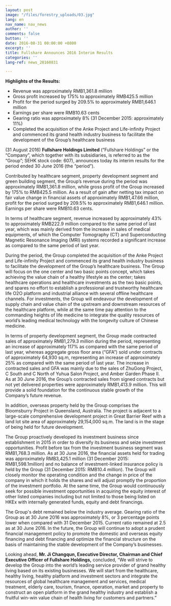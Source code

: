 ```yaml
---
layout: post
image: "/files/forestry_uploads/03.jpg"
lang: en
nav_name: nav_news
author: ''
comments: false
button: ''
date: 2016-08-31 00:00:00 +0800
excerpt: ''
title: Fullshare Announces 2016 Interim Results
categories: ''
lang-ref: news_20160831

---
```

**Highlights of the Results:**

* Revenue was approximately RMB1,361.8 million
* Gross profit increased by 175% to approximately RMB425.5 million
* Profit for the period surged by 209.5% to approximately RMB1,646.1 million
* Earnings per share were RMB10.63 cents
* Gearing ratio was approximately 8% (31 December 2015: approximately 11%)
* Completed the acquisition of the Anke Project and Life-infinity Project and commenced its grand health industry business to facilitate the development of the Group’s healthcare business

(31 August 2016) **Fullshare Holdings Limited** (“Fullshare Holdings” or the “Company”, which together with its subsidiaries, is referred to as the “Group”; SEHK stock code: 607), announces today its interim results for the period ended 30 June 2016 (the “period”).

Contributed by healthcare segment, property development segment and green building segment, the Group’s revenue during the period was approximately RMB1,361.8 million, while gross profit of the Group increased by 175% to RMB425.5 million. As a result of gain after netting tax impact on fair value change in financial assets of approximately RMB1,47.66 million, profit for the period surged by 209.5% to approximately RMB1,646.1 million. Earnings per share were RMB10.63 cents.

In terms of healthcare segment, revenue increased by approximately 43% to approximately RMB222.9 million compared to the same period of last year, which was mainly derived from the increase in sales of medical equipments, of which the Computer Tomography (CT) and Superconducting Magnetic Resonance Imaging (MRI) systems recorded a significant increase as compared to the same period of last year.

During the period, the Group completed the acquisition of the Anke Project and Life-infinity Project and commenced its grand health industry business to facilitate the development of the Group’s healthcare business. The Group will focus on the one center and two basic points concept, which takes achieving the value chain of a healthy lifestyle as the center; takes healthcare operations and healthcare investments as the two basic points, and spares no effort to establish a professional and trustworthy healthcare life O2O platform and industrial alliance with several offline healthcare channels. For investments, the Group will endeavour the development of supply chain and value chain of the upstream and downstream resources of the healthcare platform, while at the same time pay attention to the commanding heights of life medicine to integrate the quality resources of world’s leading medical technology with the longevity culture of Chinese medicine.

In terms of property development segment, the Group made contracted sales of approximately RMB1,279.3 million during the period, representing an increase of approximately 117% as compared with the same period of last year, whereas aggregate gross floor area (“GFA”) sold under contracts of approximately 64,930 sq.m, representing an increase of approximately 25% as compared with the same period of last year. The increase in contracted sales and GFA was mainly due to the sales of ZhuGong Project, C South and C North of Yuhua Salon Project, and Amber Garden Phase II. As at 30 June 2016, the Group’s contracted sales from signed contracts but not yet delivered properties were approximately RMB1,413.9 million. This will provide a solid foundation for the continuous stable growth of the Company’s future revenue.

In addition, overseas property held by the Group comprises the Bloomsburry Project in Queensland, Australia. The project is adjacent to a large-scale comprehensive development project in Great Barrier Reef with a land lot site area of approximately 29,154,000 sq.m. The land is in the stage of being held for future development.

The Group proactively developed its investment business since establishment in 2015 in order to diversify its business and seize investment opportunities. Profit before tax from the investment business segment was RMB1,768.3 million. As at 30 June 2016, the financial assets held for trading was approximately RMB3,425.1 million (31 December 2015: RMB1,598.1million) and no balance of investment-linked insurance policy is held by the Group (31 December 2015: RMB10.4 million). The Group will closely monitor the operating condition and the change in price of the company in which it holds the shares and will adjust promptly the proportion of the investment portfolio. At the same time, the Group would continuously seek for possible investment opportunities in acquiring the equity interest of other listed companies including but not limited to those being listed on HKEx with internally generated funds, equity and debt financings.

The Group's debt remained below the industry average. Gearing ratio of the Group as at 30 June 2016 was approximately 8%, or 3 percentage points lower when compared with 31 December 2015. Current ratio remained at 2.5 as at 30 June 2016. In the future, the Group will continue to adopt a prudent financial management policy to promote the domestic and overseas equity financing and debt financing and optimize the financial structure on the basis of maintaining the stable development of the Company’s businesses.

Looking ahead, **Mr. Ji Changqun, Executive Director, Chairman and Chief Executive Officer of Fullshare Holdings,** concluded, “We will strive to develop the Group into the world’s leading service provider of grand healthy living based on its existing businesses. We will start from the healthcare, healthy living, healthy platform and investment sectors and integrate the resources of global healthcare management and services, medical treatment, elderly care, tourism, finance, operation, market and property to construct an open platform in the grand healthy industry and establish a fruitful win-win value chain of health living for customers and partners.”